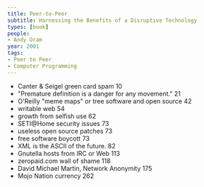 ```yaml
---
title: Peer-to-Peer
subtitle: Harnessing the Benefits of a Disruptive Technology
types: [book]
people:
- Andy Oram
year: 2001
tags:
- Peer to Peer
- Computer Programming
---
```


- Canter & Seigel green card spam 10
- "Premature definition is a danger for any movement." 21
- O'Reilly "meme maps" or tree software and open source 42
- writable web 54
- growth from selfish use 62
- SETI@Home security issues 73
- useless open source patches 73
- free software boycott 73
- XML is the ASCII of the future. 82
- Gnutella hosts from IRC or Web 113
- zeropaid.com wall of shame 118
- David Michael Martin, Network Anonymity 175
- Mojo Nation currency 262
